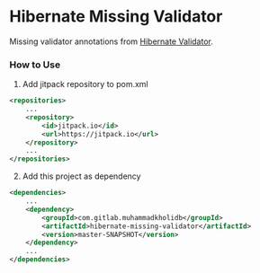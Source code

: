# Hibernate Missing Validator
Missing validator annotations from [Hibernate Validator](https://hibernate.org/validator/).

### How to Use
1. Add jitpack repository to pom.xml
```xml
<repositories>
    ...
    <repository>
        <id>jitpack.io</id>
        <url>https://jitpack.io</url>
    </repository>
    ...
</repositories>
```
2. Add this project as dependency 
```xml
<dependencies>
    ...
    <dependency>
        <groupId>com.gitlab.muhammadkholidb</groupId>
        <artifactId>hibernate-missing-validator</artifactId>
        <version>master-SNAPSHOT</version>
    </dependency>
    ...
</dependencies>
```
